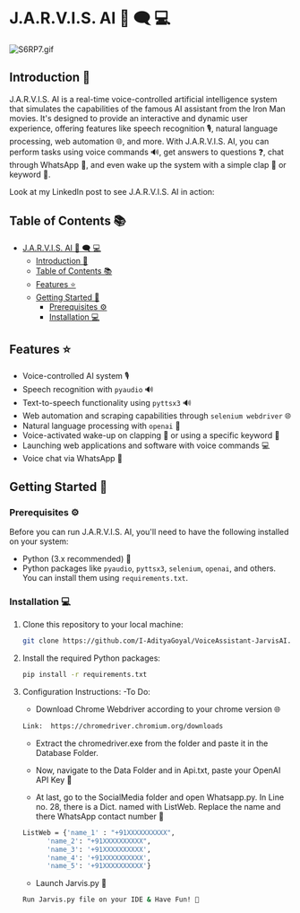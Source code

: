 # J.A.R.V.I.S. AI 🤖 🗨️ 💻

![S6RP7.gif](https://s6.gifyu.com/images/S6RP7.gif)

## Introduction 📢

J.A.R.V.I.S. AI is a real-time voice-controlled artificial intelligence system that simulates the capabilities of the famous AI assistant from the Iron Man movies. It's designed to provide an interactive and dynamic user experience, offering features like speech recognition 🎙️, natural language processing, web automation 🌐, and more. With J.A.R.V.I.S. AI, you can perform tasks using voice commands 🔊, get answers to questions ❓, chat through WhatsApp 📱, and even wake up the system with a simple clap 👏 or keyword 🔑.

Look at my LinkedIn post to see J.A.R.V.I.S. AI in action:



## Table of Contents 📚

- [J.A.R.V.I.S. AI 🤖 🗨️ 💻](#jarvis-ai--️-)
  - [Introduction 📢](#introduction-)
  - [Table of Contents 📚](#table-of-contents-)
  - [Features ⭐](#features-)
  - [Getting Started 🚀](#getting-started-)
    - [Prerequisites ⚙️](#prerequisites-️)
    - [Installation 💻](#installation-)
  
## Features ⭐

- Voice-controlled AI system 🎙️
- Speech recognition with `pyaudio` 🔊
- Text-to-speech functionality using `pyttsx3` 🔊
- Web automation and scraping capabilities through `selenium webdriver` 🌐
- Natural language processing with `openai` 💭
- Voice-activated wake-up on clapping 👏 or using a specific keyword 🔑
- Launching web applications and software with voice commands 💻
- Voice chat via WhatsApp 📱

## Getting Started 🚀

### Prerequisites ⚙️

Before you can run J.A.R.V.I.S. AI, you'll need to have the following installed on your system:

- Python (3.x recommended) 🐍
- Python packages like `pyaudio`, `pyttsx3`, `selenium`, `openai`, and others. You can install them using `requirements.txt`.

### Installation 💻

1. Clone this repository to your local machine:

   ```bash
   git clone https://github.com/I-AdityaGoyal/VoiceAssistant-JarvisAI.git
   ```

2. Install the required Python packages:
   ```bash
   pip install -r requirements.txt
   ```

3. Configuration Instructions:
   -To Do:
      - Download Chrome Webdriver according to your chrome version 🌐
      ```bash
      Link:  https://chromedriver.chromium.org/downloads
      ```
      - Extract the chromedriver.exe from the folder and paste it in the Database Folder.

      - Now, navigate to the Data Folder and in Api.txt, paste your OpenAI API Key 🔑

      - At last, go to the SocialMedia folder and open Whatsapp.py. In Line no. 28, there is a Dict. named with ListWeb. Replace the name and there WhatsApp contact number 📱

      ```bash
      ListWeb = {'name_1' : "+91XXXXXXXXXX",
            'name_2': "+91XXXXXXXXXX",
            'name_3': '+91XXXXXXXXXX',
            'name_4': '+91XXXXXXXXXX',
            'name_5': '+91XXXXXXXXXX'}
      ```


   - Launch Jarvis.py 🚀
   ```bash
   Run Jarvis.py file on your IDE & Have Fun! 🎉
   ```
